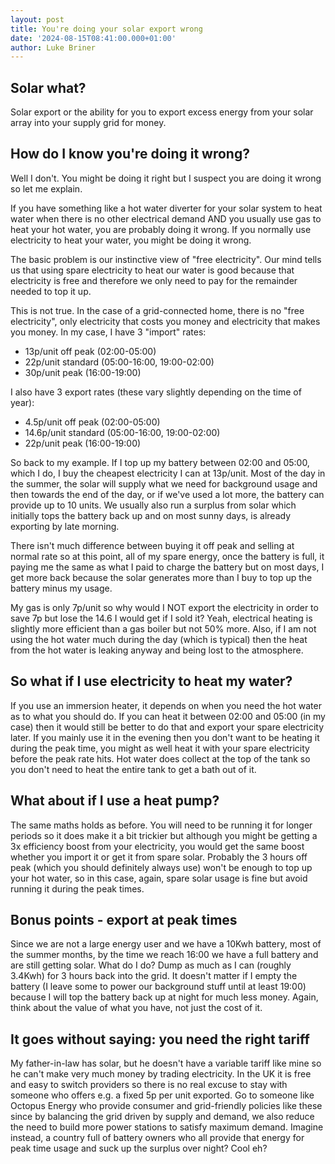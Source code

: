 ```yaml
---
layout: post
title: You're doing your solar export wrong
date: '2024-08-15T08:41:00.000+01:00'
author: Luke Briner
---
```


## Solar what?
Solar export or the ability for you to export excess energy from your solar array into your supply grid for money.

## How do I know you're doing it wrong?
Well I don't. You might be doing it right but I suspect you are doing it wrong so let me explain.

If you have something like a hot water diverter for your solar system to heat water when there is no other electrical
demand AND you usually use gas to heat your hot water, you are probably doing it wrong. If you normally use electricity to heat your water, you might be doing it wrong.

The basic problem is our instinctive view of "free electricity". Our mind tells us that using spare electricity to heat our water is good because that electricity is free and therefore we only need to pay for the remainder needed to top it up.

This is not true. In the case of a grid-connected home, there is no "free electricity", only electricity that costs you money and electricity that makes you money. In my case, I have 3 "import" rates:

* 13p/unit off peak (02:00-05:00)
* 22p/unit standard (05:00-16:00, 19:00-02:00)
* 30p/unit peak (16:00-19:00)

I also have 3 export rates (these vary slightly depending on the time of year):

* 4.5p/unit off peak (02:00-05:00)
* 14.6p/unit standard (05:00-16:00, 19:00-02:00)
* 22p/unit peak (16:00-19:00)

So back to my example. If I top up my battery between 02:00 and 05:00, which I do, I buy the cheapest electricity I can at 13p/unit. Most of the day in the summer, the solar will supply what we need for background usage and then towards the end of the day, or if we've used a lot more, the battery can provide up to 10 units. We usually also run a surplus from solar which initially tops the battery back up and on most sunny days, is already exporting by late morning.

There isn't much difference between buying it off peak and selling at normal rate so at this point, all of my spare energy, once the battery is full, it paying me the same as what I paid to charge the battery but on most days, I get more back because the solar generates more than I buy to top up the battery minus my usage.

My gas is only 7p/unit so why would I NOT export the electricity in order to save 7p but lose the 14.6 I would get if I sold it? Yeah, electrical heating is slightly more efficient than a gas boiler but not 50% more. Also, if I am not using the hot water much during the day (which is typical) then the heat from the hot water is leaking anyway and being lost to the atmosphere.

## So what if I use electricity to heat my water?
If you use an immersion heater, it depends on when you need the hot water as to what you should do. If you can heat it between 02:00 and 05:00 (in my case) then it would still be better to do that and export your spare electricity later. If you mainly use it in the evening then you don't want to be heating it during the peak time, you might as well heat it with your spare electricity before the peak rate hits. Hot water does collect at the top of the tank so you don't need to heat the entire tank to get a bath out of it.

## What about if I use a heat pump?
The same maths holds as before. You will need to be running it for longer periods so it does make it a bit trickier but although you might be getting a 3x efficiency boost from your electricity, you would get the same boost whether you import it or get it from spare solar. Probably the 3 hours off peak (which you should definitely always use) won't be enough to top up your hot water, so in this case, again, spare solar usage is fine but avoid running it during the peak times.

## Bonus points - export at peak times
Since we are not a large energy user and we have a 10Kwh battery, most of the summer months, by the time we reach 16:00 we have a full battery and are still getting solar. What do I do? Dump as much as I can (roughly 3.4Kwh) for 3 hours back into the grid. It doesn't matter if I empty the battery (I leave some to power our background stuff until at least 19:00) because I will top the battery back up at night for much less money. Again, think about the value of what you have, not just the cost of it.

## It goes without saying: you need the right tariff
My father-in-law has solar, but he doesn't have a variable tariff like mine so he can't make very much money by trading electricity. In the UK it is free and easy to switch providers so there is no real excuse to stay with someone who offers e.g. a fixed 5p per unit exported. Go to someone like Octopus Energy who provide consumer and grid-friendly policies like these since by balancing the grid driven by supply and demand, we also reduce the need to build more power stations to satisfy maximum demand. Imagine instead, a country full of battery owners who all provide that energy for peak time usage and suck up the surplus over night? Cool eh?